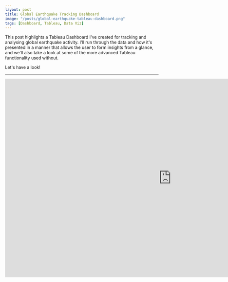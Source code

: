 ```yaml
---
layout: post
title: Global Earthquake Tracking Dashboard
image: "/posts/global-earthquake-tableau-dashboard.png"
tags: [Dashboard, Tableau, Data Viz]
---
```


This post highlights a Tableau Dashboard I've created for tracking and analysing global earthquake activity. 
I'll run through the data and how it's presented in a manner that allows the user to form insights from a glance, and
we'll also take a look at some of the more advanced Tableau functionality used without.

Let's have a look!

---

<iframe seamless frameborder="0" src="https://public.tableau.com/views/World_Earthquakes/EarthquakeTracker?:language=en-US&publish=yes&:sid=&:redirect=auth&:display_count=n&:origin=viz_share_link&:embed=yes&:showVizHome=no" width = '1090' height = '650'></iframe>